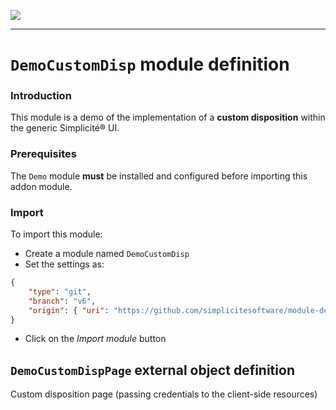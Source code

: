 <!--
 ___ _            _ _    _ _    __
/ __(_)_ __  _ __| (_)__(_) |_ /_/
\__ \ | '  \| '_ \ | / _| |  _/ -_)
|___/_|_|_|_| .__/_|_\__|_|\__\___|
            |_| 
-->
![](https://platform.simplicite.io/logos/standard/logo250.png)
* * *

`DemoCustomDisp` module definition
==================================

### Introduction

This module is a demo of the implementation of a **custom
disposition** within the generic Simplicité&reg; UI.

### Prerequisites

The `Demo` module **must** be installed and configured before importing this addon module.

### Import

To import this module:

- Create a module named `DemoCustomDisp`
- Set the settings as:

```json
{
	"type": "git",
	"branch": "v6",
	"origin": { "uri": "https://github.com/simplicitesoftware/module-demo-custom-disposition.git" }
}
```

- Click on the _Import module_ button

`DemoCustomDispPage` external object definition
-----------------------------------------------

Custom disposition page (passing credentials to the client-side resources)


